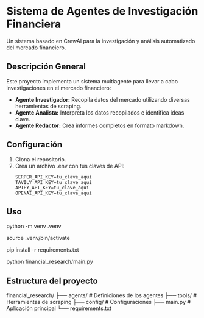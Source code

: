 # Sistema de Agentes de Investigación Financiera

Un sistema basado en CrewAI para la investigación y análisis automatizado del mercado financiero.

## Descripción General

Este proyecto implementa un sistema multiagente para llevar a cabo investigaciones en el mercado financiero:
- **Agente Investigador:** Recopila datos del mercado utilizando diversas herramientas de scraping.
- **Agente Analista:** Interpreta los datos recopilados e identifica ideas clave.
- **Agente Redactor:** Crea informes completos en formato markdown.

## Configuración

1. Clona el repositorio.
2. Crea un archivo .env con tus claves de API:
   ```
   SERPER_API_KEY=tu_clave_aquí
   TAVILY_API_KEY=tu_clave_aquí
   APIFY_API_KEY=tu_clave_aquí
   OPENAI_API_KEY=tu_clave_aquí
   ```

## Uso
python -m venv .venv   

source .venv/bin/activate

pip install -r requirements.txt

python financial_research/main.py


## Estructura del proyecto

financial_research/
├── agents/     # Definiciones de los agentes
├── tools/      # Herramientas de scraping
├── config/     # Configuraciones
├── main.py     # Aplicación principal
└── requirements.txt
